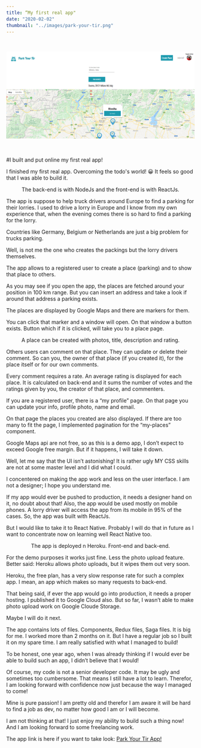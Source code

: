 ```yaml
---
title: “My first real app"
date: "2020-02-02"
thumbnail: "../images/park-your-tir.png"
---
```


</br>

![Gatsby](../images/park-your-tir.png)

</br>

#I built and put online my first real app!

I finished my first real app. Overcoming the todo's world! 😀 It feels so good that I was able to build it.

<center>The back-end is with NodeJs and the front-end is with ReactJs.</center>

The app is suppose to help truck drivers around Europe to find a parking for their lorries.
I used to drive a lorry in Europe and I know from my own experience that, when the evening comes there is so hard to find a parking for the lorry.

Countries like Germany, Belgium or Netherlands are just a big problem for trucks parking.

Well, is not me the one who creates the packings but the lorry drivers themselves.

The app allows to a registered user to create a place (parking) and to show that place to others.

As you may see if you open the app, the places are fetched around your position in 100 km range. But you can insert an address and take a look if around that address a parking exists.

The places are displayed by Google Maps and there are markers for them.

You can click that marker and a window will open. On that window a button exists. Button which if it is clicked, will take you to a place page.

<center>A place can be created with photos, title, description and rating.</center>

Others users can comment on that place. They can update or delete their comment. So can you, the owner of that place (if you created it), for the place itself or for our own comments.

Every comment requires a rate. An average rating is displayed for each place. It is calculated on back-end and it sums the number of votes and the ratings given by you, the creator of that place, and commenters.

If you are a registered user, there is a “my profile” page. On that page you can update your info, profile photo, name and email.

On that page the places you created are also displayed. If there are too many to fit the page, I implemented pagination for the “my-places” component.

Google Maps api are not free, so as this is a demo app, I don’t expect to exceed Google free margin. But if it happens, I will take it down.

Well, let me say that the UI isn’t astonishing! It is rather ugly MY CSS skills are not at some master level and I did what I could.

I concentered on making the app work and less on the user interface. I am not a designer; I hope you understand me.

If my app would ever be pushed to production, it needs a designer hand on it, no doubt about that!
Also, the app would be used mostly on mobile phones. A lorry driver will access the app from its mobile in 95% of the cases. So, the app was built with ReactJs.

But I would like to take it to React Native. Probably I will do that in future as I want to concentrate now on learning well React Native too.

<center>The app is deployed n Heroku. Front-end and back-end.</center>

For the demo purposes it works just fine. Less the photo upload feature. Better said: Heroku allows photo uploads, but it wipes them out very soon.

Heroku, the free plan, has a very slow response rate for such a complex app. I mean, an app which makes so many requests to back-end.

That being said, if ever the app would go into production, it needs a proper hosting.
I published it to Google Cloud also. But so far, I wasn’t able to make photo upload work on Google Cloude Storage.

Maybe I will do it next.

The app contains lots of files. Components, Redux files, Saga files. It is big for me.
I worked more than 2 months on it. But I have a regular job so I built it on my spare time.
I am really satisfied with what I managed to build!

To be honest, one year ago, when I was already thinking if I would ever be able to build such an app, I didn’t believe that I would!

Of course, my code is not a senior developer code. It may be ugly and sometimes too cumbersome.
That means I still have a lot to learn. Therefor, I am looking forward with confidence now just because the way I managed to come!

Mine is pure passion! I am pretty old and therefor I am aware it will be hard to find a job as dev, no matter how good I am or I will become.

I am not thinking at that! I just enjoy my ability to build such a thing now! And I am looking forward to some freelancing work.

The app link is here if you want to take look:
<a href="https://park-your-tir.herokuapp.com/" target="_blank">Park Your Tir App!</a>
